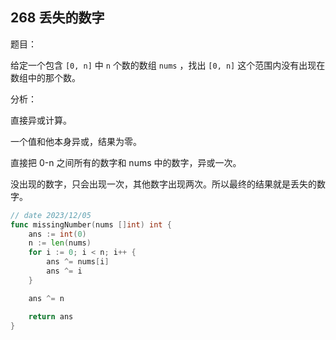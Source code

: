 ## 268 丢失的数字

题目：

给定一个包含 `[0, n]` 中 `n` 个数的数组 `nums` ，找出 `[0, n]` 这个范围内没有出现在数组中的那个数。

 

分析：

直接异或计算。

一个值和他本身异或，结果为零。

直接把 0-n 之间所有的数字和 nums 中的数字，异或一次。

没出现的数字，只会出现一次，其他数字出现两次。所以最终的结果就是丢失的数字。

```go
// date 2023/12/05
func missingNumber(nums []int) int {
    ans := int(0)
    n := len(nums)
    for i := 0; i < n; i++ {
        ans ^= nums[i]
        ans ^= i
    }

    ans ^= n

    return ans
}
```

